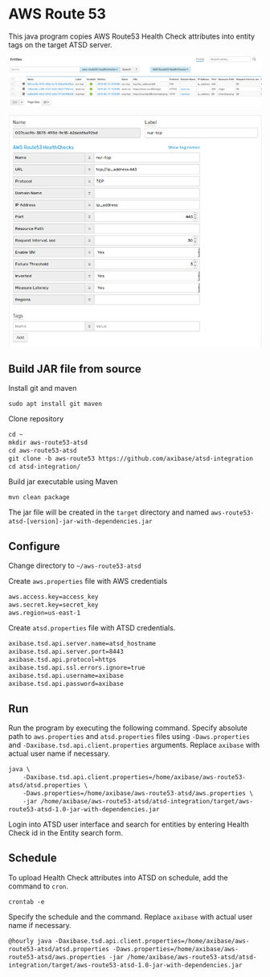 # AWS Route 53

This java program copies AWS Route53 Health Check attributes into entity tags on the target ATSD server.

![](images/entities-list.png)

![](images/entity.png)

## Build JAR file from source

Install git and maven

```
sudo apt install git maven
```

Clone repository

```
cd ~
mkdir aws-route53-atsd
cd aws-route53-atsd
git clone -b aws-route53 https://github.com/axibase/atsd-integration
cd atsd-integration/
```

Build jar executable using Maven

```
mvn clean package
```

The jar file will be created in the `target` directory and named `aws-route53-atsd-[version]-jar-with-dependencies.jar`

## Configure

Change directory to `~/aws-route53-atsd`

Create `aws.properties` file with AWS credentials

```
aws.access.key=access_key
aws.secret.key=secret_key
aws.region=us-east-1
```

Create `atsd.properties` file with ATSD credentials.

```
axibase.tsd.api.server.name=atsd_hostname
axibase.tsd.api.server.port=8443
axibase.tsd.api.protocol=https
axibase.tsd.api.ssl.errors.ignore=true
axibase.tsd.api.username=axibase
axibase.tsd.api.password=axibase
```

## Run

Run the program by executing the following command. Specify absolute path to `aws.properties` and `atsd.properties` files using `-Daws.properties` and `-Daxibase.tsd.api.client.properties` arguments. Replace `axibase` with actual user name if necessary.

```
java \
    -Daxibase.tsd.api.client.properties=/home/axibase/aws-route53-atsd/atsd.properties \
    -Daws.properties=/home/axibase/aws-route53-atsd/aws.properties \
    -jar /home/axibase/aws-route53-atsd/atsd-integration/target/aws-route53-atsd-1.0-jar-with-dependencies.jar
```

Login into ATSD user interface and search for entities by entering Health Check id in the Entity search form.

## Schedule

To upload Health Check attributes into ATSD on schedule, add the command to `cron`.

```
crontab -e
```

Specify the schedule and the command. Replace `axibase` with actual user name if necessary.

```
@hourly java -Daxibase.tsd.api.client.properties=/home/axibase/aws-route53-atsd/atsd.properties -Daws.properties=/home/axibase/aws-route53-atsd/aws.properties -jar /home/axibase/aws-route53-atsd/atsd-integration/target/aws-route53-atsd-1.0-jar-with-dependencies.jar
```
